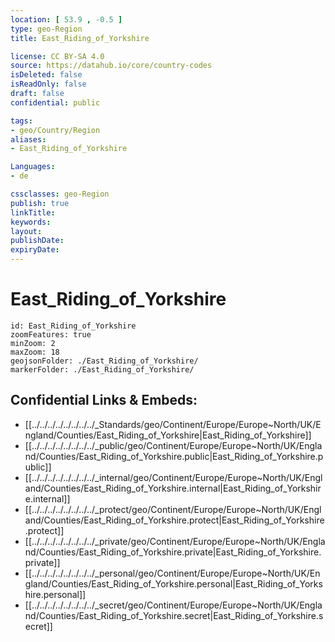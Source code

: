 ```yaml
---
location: [ 53.9 , -0.5 ] 
type: geo-Region
title: East_Riding_of_Yorkshire

license: CC BY-SA 4.0
source: https://datahub.io/core/country-codes
isDeleted: false
isReadOnly: false
draft: false
confidential: public

tags:
- geo/Country/Region
aliases:
- East_Riding_of_Yorkshire

Languages:
- de

cssclasses: geo-Region
publish: true
linkTitle: 
keywords: 
layout: 
publishDate: 
expiryDate: 
---
```


# East_Riding_of_Yorkshire

```leaflet
id: East_Riding_of_Yorkshire
zoomFeatures: true 
minZoom: 2 
maxZoom: 18
geojsonFolder: ./East_Riding_of_Yorkshire/
markerFolder: ./East_Riding_of_Yorkshire/
```


## Confidential Links & Embeds: 
- [[../../../../../../../../_Standards/geo/Continent/Europe/Europe~North/UK/England/Counties/East_Riding_of_Yorkshire|East_Riding_of_Yorkshire]] 
- [[../../../../../../../../_public/geo/Continent/Europe/Europe~North/UK/England/Counties/East_Riding_of_Yorkshire.public|East_Riding_of_Yorkshire.public]] 
- [[../../../../../../../../_internal/geo/Continent/Europe/Europe~North/UK/England/Counties/East_Riding_of_Yorkshire.internal|East_Riding_of_Yorkshire.internal]] 
- [[../../../../../../../../_protect/geo/Continent/Europe/Europe~North/UK/England/Counties/East_Riding_of_Yorkshire.protect|East_Riding_of_Yorkshire.protect]] 
- [[../../../../../../../../_private/geo/Continent/Europe/Europe~North/UK/England/Counties/East_Riding_of_Yorkshire.private|East_Riding_of_Yorkshire.private]] 
- [[../../../../../../../../_personal/geo/Continent/Europe/Europe~North/UK/England/Counties/East_Riding_of_Yorkshire.personal|East_Riding_of_Yorkshire.personal]] 
- [[../../../../../../../../_secret/geo/Continent/Europe/Europe~North/UK/England/Counties/East_Riding_of_Yorkshire.secret|East_Riding_of_Yorkshire.secret]] 

